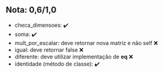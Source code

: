 ## Nota: 0,6/1,0

- checa_dimensoes: ✔️
- soma: ✔️
- mult_por_escalar: deve retornar nova matriz e não self ❌
- igual: deve retornar false ❌
- diferente: deve utilizar implementação de __eq__ ❌
- identidade (método de classe): ✔️
